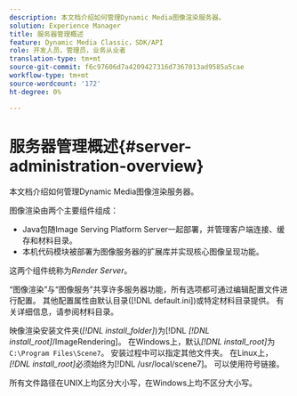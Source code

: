 ```yaml
---
description: 本文档介绍如何管理Dynamic Media图像渲染服务器。
solution: Experience Manager
title: 服务器管理概述
feature: Dynamic Media Classic，SDK/API
role: 开发人员，管理员，业务从业者
translation-type: tm+mt
source-git-commit: f6c97606d7a4209427316d7367013ad9585a5cae
workflow-type: tm+mt
source-wordcount: '172'
ht-degree: 0%

---
```



# 服务器管理概述{#server-administration-overview}

本文档介绍如何管理Dynamic Media图像渲染服务器。

图像渲染由两个主要组件组成：

* Java包随Image Serving Platform Server一起部署，并管理客户端连接、缓存和材料目录。
* 本机代码模块被部署为图像服务器的扩展库并实现核心图像呈现功能。

这两个组件统称为&#x200B;*Render Server*。

“图像渲染”与“图像服务”共享许多服务器功能，所有选项都可通过编辑配置文件进行配置。 其他配置属性由默认目录([!DNL default.ini])或特定材料目录提供。 有关详细信息，请参阅材料目录。

映像渲染安装文件夹(*[!DNL install_folder]*)为[!DNL *[!DNL install_root]*/ImageRendering]。 在Windows上，默认&#x200B;*[!DNL install_root]*&#x200B;为`C:\Program Files\Scene7`。 安装过程中可以指定其他文件夹。 在Linux上，*[!DNL install_root]*&#x200B;必须始终为[!DNL /usr/local/scene7]。 可以使用符号链接。

所有文件路径在UNIX上均区分大小写，在Windows上均不区分大小写。
